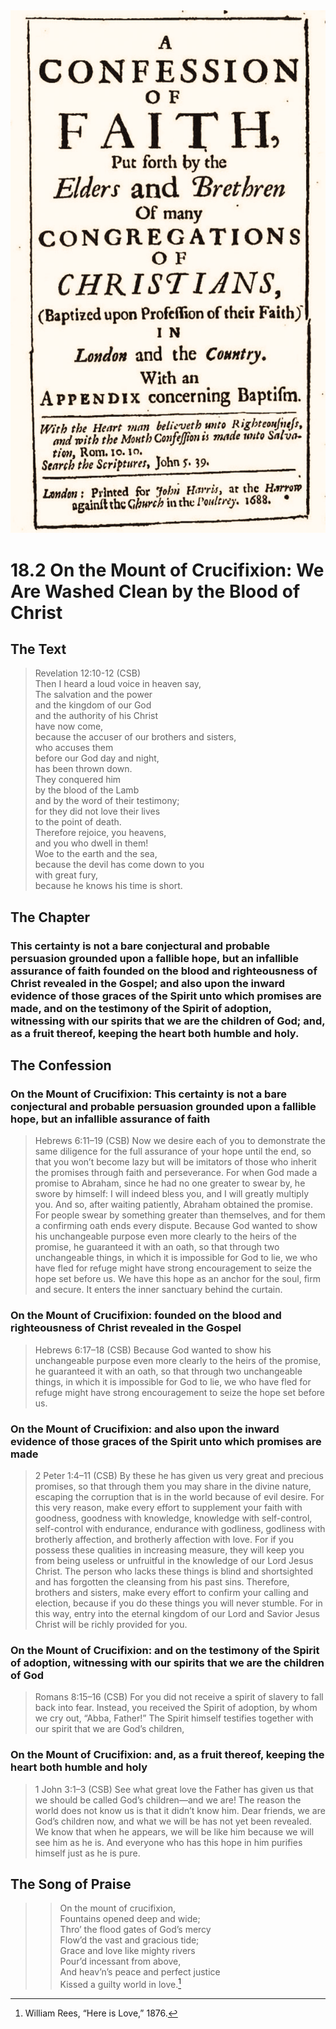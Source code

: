 <img class="intro-right" src="art-1689.png">

# 18.2 On the Mount of Crucifixion: We Are Washed Clean by the Blood of Christ

## The Text

>Revelation 12:10-12 (CSB)  
>Then I heard a loud voice in heaven say,  
>The salvation and the power  
>and the kingdom of our God  
>and the authority of his Christ  
>have now come,  
>because the accuser of our brothers and sisters,  
>who accuses them  
>before our God day and night,  
>has been thrown down.  
>They conquered him  
>by the blood of the Lamb  
>and by the word of their testimony;  
>for they did not love their lives  
>to the point of death.  
>Therefore rejoice, you heavens,  
>and you who dwell in them!  
>Woe to the earth and the sea,  
>because the devil has come down to you  
>with great fury,  
>because he knows his time is short.

## The Chapter

### This certainty is not a bare conjectural and probable persuasion grounded upon a fallible hope, but an infallible assurance of faith founded on the blood and righteousness of Christ revealed in the Gospel; and also upon the inward evidence of those graces of the Spirit unto which promises are made, and on the testimony of the Spirit of adoption, witnessing with our spirits that we are the children of God; and, as a fruit thereof, keeping the heart both humble and holy.

## The Confession

### On the Mount of Crucifixion: This certainty is not a bare conjectural and probable persuasion grounded upon a fallible hope, but an infallible assurance of faith

>Hebrews 6:11–19 (CSB) Now we desire each of you to demonstrate the same diligence for the full assurance of your hope until the end, so that you won’t become lazy but will be imitators of those who inherit the promises through faith and perseverance. For when God made a promise to Abraham, since he had no one greater to swear by, he swore by himself: I will indeed bless you, and I will greatly multiply you. And so, after waiting patiently, Abraham obtained the promise. For people swear by something greater than themselves, and for them a confirming oath ends every dispute. Because God wanted to show his unchangeable purpose even more clearly to the heirs of the promise, he guaranteed it with an oath, so that through two unchangeable things, in which it is impossible for God to lie, we who have fled for refuge might have strong encouragement to seize the hope set before us. We have this hope as an anchor for the soul, firm and secure. It enters the inner sanctuary behind the curtain.

### On the Mount of Crucifixion: founded on the blood and righteousness of Christ revealed in the Gospel

>Hebrews 6:17–18 (CSB) Because God wanted to show his unchangeable purpose even more clearly to the heirs of the promise, he guaranteed it with an oath, so that through two unchangeable things, in which it is impossible for God to lie, we who have fled for refuge might have strong encouragement to seize the hope set before us.

### On the Mount of Crucifixion: and also upon the inward evidence of those graces of the Spirit unto which promises are made

>2 Peter 1:4–11 (CSB) By these he has given us very great and precious promises, so that through them you may share in the divine nature, escaping the corruption that is in the world because of evil desire. For this very reason, make every effort to supplement your faith with goodness, goodness with knowledge, knowledge with self-control, self-control with endurance, endurance with godliness, godliness with brotherly affection, and brotherly affection with love. For if you possess these qualities in increasing measure, they will keep you from being useless or unfruitful in the knowledge of our Lord Jesus Christ. The person who lacks these things is blind and shortsighted and has forgotten the cleansing from his past sins. Therefore, brothers and sisters, make every effort to confirm your calling and election, because if you do these things you will never stumble. For in this way, entry into the eternal kingdom of our Lord and Savior Jesus Christ will be richly provided for you.

### On the Mount of Crucifixion: and on the testimony of the Spirit of adoption, witnessing with our spirits that we are the children of God

>Romans 8:15–16 (CSB) For you did not receive a spirit of slavery to fall back into fear. Instead, you received the Spirit of adoption, by whom we cry out, “Abba, Father!” The Spirit himself testifies together with our spirit that we are God’s children,

### On the Mount of Crucifixion: and, as a fruit thereof, keeping the heart both humble and holy

>1 John 3:1–3 (CSB) See what great love the Father has given us that we should be called God’s children—and we are! The reason the world does not know us is that it didn’t know him. Dear friends, we are God’s children now, and what we will be has not yet been revealed. We know that when he appears, we will be like him because we will see him as he is. And everyone who has this hope in him purifies himself just as he is pure.

## The Song of Praise

>> On the mount of crucifixion,  
>> Fountains opened deep and wide;  
>> Thro’ the flood gates of God’s mercy  
>> Flow’d the vast and gracious tide;  
>> Grace and love like mighty rivers  
>> Pour’d incessant from above,  
>> And heav’n’s peace and perfect justice  
>> Kissed a guilty world in love.[^1]

[^1]: William Rees, “Here is Love,” 1876.
